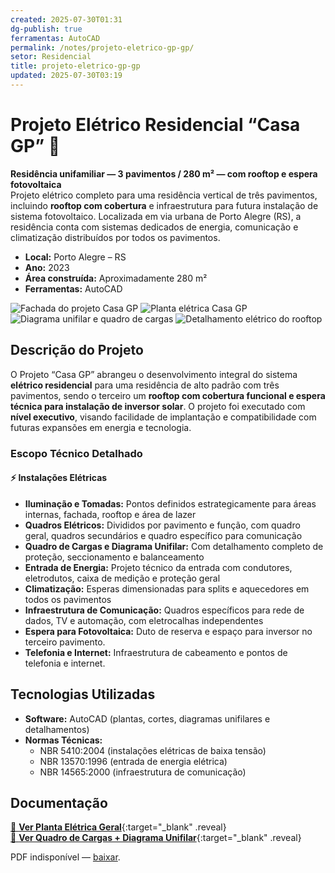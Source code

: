 ```yaml
---
created: 2025-07-30T01:31
dg-publish: true
ferramentas: AutoCAD
permalink: /notes/projeto-eletrico-gp-gp/
setor: Residencial
title: projeto-eletrico-gp-gp
updated: 2025-07-30T03:19
---
```


# Projeto Elétrico Residencial “Casa GP” 🏡

**Residência unifamiliar — 3 pavimentos / 280 m² — com rooftop e espera fotovoltaica**  
Projeto elétrico completo para uma residência vertical de três pavimentos, incluindo **rooftop com cobertura** e infraestrutura para futura instalação de sistema fotovoltaico. Localizada em via urbana de Porto Alegre (RS), a residência conta com sistemas dedicados de energia, comunicação e climatização distribuídos por todos os pavimentos.

- **Local:** Porto Alegre – RS
- **Ano:** 2023
- **Área construída:** Aproximadamente 280 m²
- **Ferramentas:** AutoCAD

<div class="project-gallery reveal">
  <img src="/assets/imagens/capa_thumb.jpg_gp.jpg" alt="Fachada do projeto Casa GP" class="gallery-thumb" loading="lazy">
  <img src="/assets/imagens/planta_eletrica_thumb.jpg_gp.jpg" alt="Planta elétrica Casa GP" class="gallery-thumb" loading="lazy">
  <img src="/assets/imagens/unifilar_thumb.jpg_gp.jpg" alt="Diagrama unifilar e quadro de cargas" class="gallery-thumb" loading="lazy">
  <img src="/assets/imagens/rooftop_thumb.jpg_gp.jpg" alt="Detalhamento elétrico do rooftop" class="gallery-thumb" loading="lazy">
</div>

## Descrição do Projeto

O Projeto “Casa GP” abrangeu o desenvolvimento integral do sistema **elétrico residencial** para uma residência de alto padrão com três pavimentos, sendo o terceiro um **rooftop com cobertura funcional e espera técnica para instalação de inversor solar**. O projeto foi executado com **nível executivo**, visando facilidade de implantação e compatibilidade com futuras expansões em energia e tecnologia.

### Escopo Técnico Detalhado

#### ⚡ Instalações Elétricas

- **Iluminação e Tomadas:** Pontos definidos estrategicamente para áreas internas, fachada, rooftop e área de lazer
- **Quadros Elétricos:** Divididos por pavimento e função, com quadro geral, quadros secundários e quadro específico para comunicação
- **Quadro de Cargas e Diagrama Unifilar:** Com detalhamento completo de proteção, seccionamento e balanceamento
- **Entrada de Energia:** Projeto técnico da entrada com condutores, eletrodutos, caixa de medição e proteção geral
- **Climatização:** Esperas dimensionadas para splits e aquecedores em todos os pavimentos
- **Infraestrutura de Comunicação:** Quadros específicos para rede de dados, TV e automação, com eletrocalhas independentes
- **Espera para Fotovoltaica:** Duto de reserva e espaço para inversor no terceiro pavimento.
- **Telefonia e Internet:** Infraestrutura de cabeamento e pontos de telefonia e internet.

## Tecnologias Utilizadas

- **Software:** AutoCAD (plantas, cortes, diagramas unifilares e detalhamentos)
- **Normas Técnicas:**
  - NBR 5410:2004 (instalações elétricas de baixa tensão)
  - NBR 13570:1996 (entrada de energia elétrica)
  - NBR 14565:2000 (infraestrutura de comunicação)

## Documentação

[📄 **Ver Planta Elétrica Geral**](/assets/pdfs/casa-gp_eletrica.pdf_gp.pdf){:target="\_blank" .reveal}  
[📄 **Ver Quadro de Cargas + Diagrama Unifilar**](/assets/pdfs/casa-gp_unifilar.pdf_gp.pdf){:target="\_blank" .reveal}

<div class="pdf-container reveal">
  <object data="/assets/pdfs/casa-gp_unifilar.pdf#toolbar=0"
          type="application/pdf" width="100%" height="500">
    <p>PDF indisponível — <a href="/assets/pdfs/casa-gp_unifilar.pdf" target="_blank">baixar</a>.</p>
  </object>
</div>
